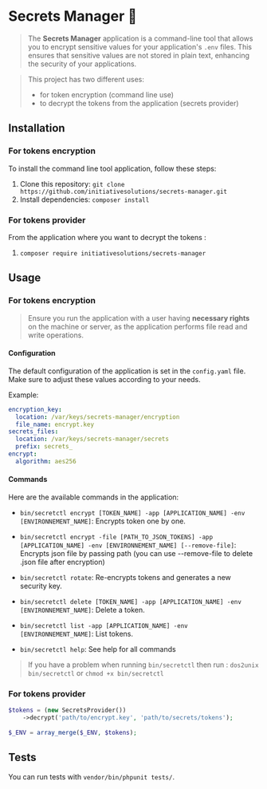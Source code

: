 # Secrets Manager 🔐

> The **Secrets Manager** application is a command-line tool that allows you to encrypt sensitive values for your application's `.env` files. This ensures that sensitive values are not stored in plain text, enhancing the security of your applications.

> This project has two different uses:
>- for token encryption (command line use)
>- to decrypt the tokens from the application (secrets provider)

## Installation

### For tokens encryption 
To install the command line tool application, follow these steps:

1. Clone this repository: `git clone https://github.com/initiativesolutions/secrets-manager.git`
2. Install dependencies: `composer install`

### For tokens provider
From the application where you want to decrypt the tokens :

1. `composer require initiativesolutions/secrets-manager`

## Usage

### For tokens encryption

> Ensure you run the application with a user having **necessary rights** on the machine or server, as the application performs file read and write operations.

#### Configuration

The default configuration of the application is set in the `config.yaml` file. Make sure to adjust these values according to your needs.

Example:

```yaml
encryption_key:
  location: /var/keys/secrets-manager/encryption
  file_name: encrypt.key
secrets_files:
  location: /var/keys/secrets-manager/secrets
  prefix: secrets_
encrypt:
  algorithm: aes256
```

#### Commands

Here are the available commands in the application:

- `bin/secretctl encrypt [TOKEN_NAME] -app [APPLICATION_NAME] -env [ENVIRONNEMENT_NAME]`: Encrypts token one by one.

- `bin/secretctl encrypt -file [PATH_TO_JSON_TOKENS] -app [APPLICATION_NAME] -env [ENVIRONNEMENT_NAME] [--remove-file]`: Encrypts json file by passing path (you can use --remove-file to delete .json file after encryption)

- `bin/secretctl rotate`: Re-encrypts tokens and generates a new security key.

- `bin/secretctl delete [TOKEN_NAME] -app [APPLICATION_NAME] -env [ENVIRONNEMENT_NAME]`: Delete a token.

- `bin/secretctl list -app [APPLICATION_NAME] -env [ENVIRONNEMENT_NAME]`: List tokens.

- `bin/secretctl help`: See help for all commands

> If you have a problem when running `bin/secretctl` then run : `dos2unix bin/secretctl` or `chmod +x bin/secretctl`

### For tokens provider

````php
$tokens = (new SecretsProvider())
    ->decrypt('path/to/encrypt.key', 'path/to/secrets/tokens');
    
$_ENV = array_merge($_ENV, $tokens);
````

## Tests

You can run tests with `vendor/bin/phpunit tests/`.